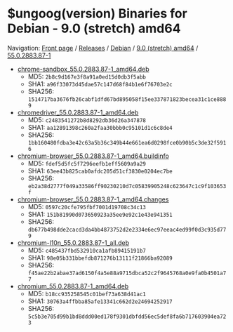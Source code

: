 # $ungoog(version) Binaries for Debian - 9.0 (stretch) amd64

Navigation: [Front page](/) / [Releases](/releases/) / [Debian](/releases/debian) / [9.0 (stretch) amd64](/releases/debian/stretch_amd64) / [55.0.2883.87-1](/releases/debian/stretch_amd64/55.0.2883.87-1)


* [chrome-sandbox_55.0.2883.87-1_amd64.deb](https://github.com/Eloston/ungoogled-chromium/releases/download/55.0.2883.87-1/chrome-sandbox_55.0.2883.87-1_amd64.deb)
    * MD5: `2b8c9d167e3f8a91a0ed15d0db3f5abb`
    * SHA1: `a96f33073d45dae57c147d68f84b1e6f76703e2c`
    * SHA256: `1514717ba3676fb26cabf1dfd67bd895058f15ee337871823becea31c1ce8889`
* [chromedriver_55.0.2883.87-1_amd64.deb](https://github.com/Eloston/ungoogled-chromium/releases/download/55.0.2883.87-1/chromedriver_55.0.2883.87-1_amd64.deb)
    * MD5: `c2483541272b8d8292db36d26a347878`
    * SHA1: `aa12891398c260a2faa30bbb0c95101d1c6c8de4`
    * SHA256: `1bb160480fdba3e42c63a5b36c349b44e661ea6d0298fce0b90b5c3de32f5916`
* [chromium-browser_55.0.2883.87-1_amd64.buildinfo](https://github.com/Eloston/ungoogled-chromium/releases/download/55.0.2883.87-1/chromium-browser_55.0.2883.87-1_amd64.buildinfo)
    * MD5: `fdef5d5fc5f7296eefb1eff5609a9a29`
    * SHA1: `63ee43b825cab0afdc205d51cf3830e0204ec7be`
    * SHA256: `eb2a38d2777f049a33586ff90230210d7c05839905248c623647c1c9f103653f`
* [chromium-browser_55.0.2883.87-1_amd64.changes](https://github.com/Eloston/ungoogled-chromium/releases/download/55.0.2883.87-1/chromium-browser_55.0.2883.87-1_amd64.changes)
    * MD5: `0597c20cfe795fbf7001d19708c34c13`
    * SHA1: `151b81990d073650923a35ee9e92c1e43e941351`
    * SHA256: `db677b498dde2cacd3da4bb4873752d2e2334e6ec97eeac4ed99f0d3c935d779`
* [chromium-l10n_55.0.2883.87-1_all.deb](https://github.com/Eloston/ungoogled-chromium/releases/download/55.0.2883.87-1/chromium-l10n_55.0.2883.87-1_all.deb)
    * MD5: `c485437fbd532910ca1afb89415191b7`
    * SHA1: `98e05b331bbefdb871276b13111f21866ba92089`
    * SHA256: `f45ae22b2abae37ad6150f4a5e88a9715dbca52c2f9645768a0e9fa0b4501a77`
* [chromium_55.0.2883.87-1_amd64.deb](https://github.com/Eloston/ungoogled-chromium/releases/download/55.0.2883.87-1/chromium_55.0.2883.87-1_amd64.deb)
    * MD5: `b18cc935258545c01bef73a638d41ac1`
    * SHA1: `30763a4ffbba85afe13341c662d2e24694252917`
    * SHA256: `5c5b3e705d99b1bd8ddd00ed178f9301dbfdd56ec5def8fa6b717603904ea723`

